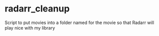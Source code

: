 # radarr_cleanup
Script to put movies into a folder named for the movie so that Radarr will play nice with my library
